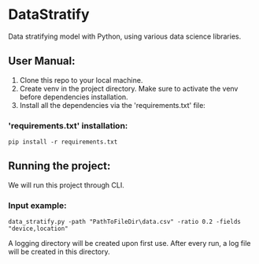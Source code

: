 # DataStratify
Data stratifying model with Python, using various data science libraries.


## User Manual:
1. Clone this repo to your local machine.
2. Create venv in the project directory. Make sure to activate the venv before dependencies installation.
3. Install all the dependencies via the 'requirements.txt' file:
### 'requirements.txt' installation:
    
    pip install -r requirements.txt

## Running the project:
We will run this project through CLI.
### Input example:
    data_stratify.py -path "PathToFileDir\data.csv" -ratio 0.2 -fields "device,location" 

A logging directory will be created upon first use. After every run, a log file will be created in this directory.
